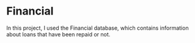 # Financial
In this project, I used the Financial database, which contains information about loans that have been repaid or not.
